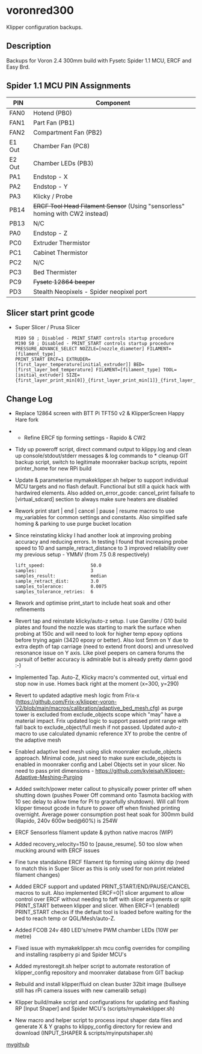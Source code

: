 # voronred300

Klipper configuration backups.

## Description

Backups for Voron 2.4 300mm build with Fysetc Spider 1.1 MCU, ERCF and Easy Brd.

## Spider 1.1 MCU PIN Assignments

|PIN|Component
|-|-
|FAN0|     Hotend (PB0)
|FAN1|     Part Fan (PB1)
|FAN2|     Compartment Fan (PB2)
|E1 Out|   Chamber Fan (PC8)
|E2 Out|   Chamber LEDs (PB3)
|PA1|      Endstop - X
|PA2|      Endstop - Y
|PA3|      Klicky / Probe
|PB14|     ~~ERCF Tool Head Filament Sensor~~ (Using "sensorless" homing with CW2 instead)
|PB13|     N/C
|PA0|      Endstop - Z 
|PC0|      Extruder Thermistor
|PC1|      Cabinet Thermistor
|PC2|      N/C
|PC3|      Bed Thermister
|PC9|      ~~Fysetc 12864 beeper~~
|PD3|      Stealth Neopixels - Spider neopixel port

## Slicer start print gcode

* Super Slicer / Prusa Slicer <br>
  ```
  M109 S0 ; Disabled - PRINT_START controls startup procedure
  M190 S0 ; Disabled - PRINT_START controls startup procedure
  PRESSURE_ADVANCE_SELECT NOZZLE=[nozzle_diameter] FILAMENT=[filament_type]
  PRINT_START ERCF=1 EXTRUDER=[first_layer_temperature[initial_extruder]] BED=[first_layer_bed_temperature] FILAMENT=[filament_type] TOOL=[initial_extruder] SIZE={first_layer_print_min[0]}_{first_layer_print_min[1]}_{first_layer_print_max[0]}_{first_layer_print_max[1]}
  ``` 

## Change Log

* Replace 12864 screen with BTT Pi TFT50 v2 & KlipperScreen Happy Hare fork
* * Refine ERCF tip forming settings - Rapido & CW2
* Tidy up poweroff script, direct command output to klippy.log and clean up console/stdout/stderr messages
& log commands to * cleanup GIT backup script, switch to legitimate moonraker backup scripts, repoint printer_home for new RPi build
* Update & parameterise mymakeklipper.sh helper to support individual MCU targets and no flash default. Functional but still a quick hack with hardwired elements. Also added on_error_gcode: cancel_print failsafe to [virtual_sdcard] section to always make sure heaters are disabled
* Rework print start | end | cancel | pause | resume macros to use my_variables for common settings and constants. Also simplified safe homing & parking to use purge bucket location 
* Since reinstating klicky I had another look at improving probing accuracy and reducing errors. In testing I found that increasing probe speed to 10 and sample_retract_distance to 3 improved reliability over my previous setup - YMMV (from 7.5 0.8 respectively)

  ```speed:                      10
  lift_speed:                 50.0  
  samples:                    3
  samples_result:             median
  sample_retract_dist:        3.0
  samples_tolerance:          0.0075
  samples_tolerance_retries:  6
* Rework and optimise print_start to include heat soak and other refinements
* Revert tap and reinstate klicky/auto-z setup. I use Garolite / G10 build plates and found the nozzle was starting to mark the surface when probing at 150c and will need to look for higher temp epoxy options before trying again (3420 epoxy or better). Also lost 5mm on Y due to extra depth of tap carriage (need to extend front doors) and unresolved resonance issue on Y axis.  Like pixel peepers on camera forums the pursuit of better accuracy is admirable but is already pretty damn good :-)
* Implemented Tap.  Auto-Z, Klicky macro's commented out, virtual end stop now in use.  Homes back right at the moment (x=300, y=290)
* Revert to updated adaptive mesh logic from Frix-x (https://github.com/Frix-x/klipper-voron-V2/blob/main/macros/calibration/adaptive_bed_mesh.cfg) as purge tower is excluded from exclude_objects scope which "may" have a material impact.  Frix updated logic to support passed print range with fall back to exclude_object/full mesh if not passed.  Updated auto-z macro to use calculated dynamic reference XY to probe the centre of the adaptive mesh
* Enabled adaptive bed mesh using slick moonraker exclude_objects approach. Minimal code, just need to make sure exclude_objects is enabled in moonraker config and Label Objects set in your slicer. No need to pass print dimensions - https://github.com/kyleisah/Klipper-Adaptive-Meshing-Purging
* Added switch/power meter callout to physically power printer off when shutting down (pushes Power Off command onto Tasmota backlog with 10 sec delay to allow time for Pi to gracefully shutdown). Will call from klipper timeout gcode in future to power off when finished printing overnight. Average power consumption post heat soak for 300mm build (Rapido, 240v 600w bed@60%) is 254W
* ERCF Sensorless filament update & python native macros (WIP)
* Added recovery_velocity=150 to [pause_resume]. 50 too slow when mucking around with ERCF issues
* Fine tune standalone ERCF filament tip forming using skinny dip (need to match this in Super Slicer as this is only used for non print related filament changes)
* Added ERCF support and updated PRINT_START/END/PAUSE/CANCEL macros to suit. Also implemented ERCF=0|1 slicer argument to allow control over ERCF without needing to faff with slicer arguments or split PRINT_START between klipper and slicer. When ERCF=1 (enabled) PRINT_START checks if the default tool is loaded before waiting for the bed to reach temp or QGL/Mesh/auto-Z.      
* Added FCOB 24v 480 LED's/metre PWM chamber LEDs (10W per metre)
* Fixed issue with mymakeklipper.sh mcu config overrides for compiling and installing raspberry pi and Spider MCU's 
* Added myrestoregit.sh helper script to automate restoration of klipper_config repository and moonraker database from GIT backup
* Rebuild and install klipper/fluid on clean buster 32bit image (bullseye still has rPi camera issues with new cameralib setup)
* Klipper build/make script and configurations for updating and flashing RP [Input Shaper] and Spider MCU's (scripts/mymakeklipper.sh)
* New macro and helper script to process input shaper data files and generate X & Y graphs to klippy_config directory for review and download (INPUT_SHAPER & scripts/myinputshaper.sh)

[mygithub](https://github.com/nigelpjames)
